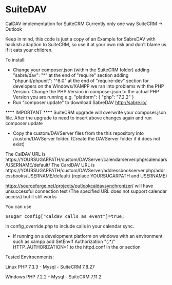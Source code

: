 # SuiteDAV
CalDAV implementation for SuiteCRM
Currently only one way SuiteCRM -> Outlook

Keep in mind, this code is just a copy of an Example for SabreDAV with hackish adaption to SuiteCRM, so use it at your own risk and don't blame us if it eats your children.

To install:
- Change your composer.json (within the SuiteCRM folder) 
	adding "sabre/dav": "*" at the end of "require" section
	adding "phpunit/phpunit": "^8.0" at the end of "require-dev" section for developers
  on the Windows/XAMPP we ran into problems with the PHP Version. Change the PHP Version in composer.json to the actual PHP Version you are running e.g.
		"platform": {
		  "php": "7.2.2"
		}
- Run "composer update" to download SabreDAV http://sabre.io/

**** IMPORTANT ****
SuiteCRM upgrade will overwrite your composer.json file. After the upgrade to need to insert above changes again and run composer update


- Copy the custom/DAVServer files from the this repository into <SuiteCRM>/custom/DAVServer folder. 
  (Create the DAVServer folder if it does not exist)
	

The CalDAV URL is https://YOURSUGARPATH/custom/DAVServer/calendarserver.php/calendars/USERNAME/default/
The CardDAV URL is https://YOURSUGARPATH/custom/DAVServer/addressbookserver.php/addressbooks/USERNAME/default/
(replace YOURSUGARPATH and USERNAME)

https://sourceforge.net/projects/outlookcaldavsynchronizer/ will have unsuccessful connection test (The specified URL does not support calendar access) but it still works

You can use 
<pre>$sugar_config["caldav_calls_as_event"]=true;</pre>
in config_override.php to include calls in your calendar sync.


- If running on a development platform on windows with an environment such as xampp add 
		SetEnvIf Authorization "(.*)" HTTP_AUTHORIZATION=$1$
  to the httpd.conf in the <VirtualHost> or <Directory> section


Tested Enviroenments:

Linux PHP 7.3.3 - Mysql - SuiteCRM 7.8.27

Windows PHP 7.2.2 - Mysql - SuiteCRM 7.11.2

